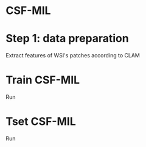 # CSF-MIL

# Step 1: data preparation
Extract features of WSI's patches according to CLAM

# Train CSF-MIL
Run

# Tset CSF-MIL
Run
